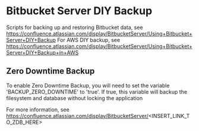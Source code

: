 # Bitbucket Server DIY Backup #

Scripts for backing up and restoring Bitbucket data, see https://confluence.atlassian.com/display/BitbucketServer/Using+Bitbucket+Server+DIY+Backup
For AWS DIY backup, see https://confluence.atlassian.com/display/BitbucketServer/Using+Bitbucket+Server+DIY+Backup+in+AWS

## Zero Downtime Backup ##

To enable Zero Downtime Backup, you will need to set the variable 'BACKUP_ZERO_DOWNTIME' to 'true'.
If true, this variable will backup the filesystem and database without locking the application

For more information, see https://confluence.atlassian.com/display/BitbucketServer/<INSERT_LINK_TO_ZDB_HERE>